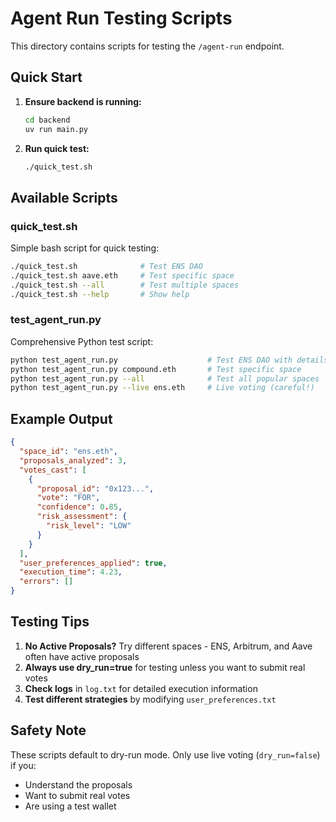 # Agent Run Testing Scripts

This directory contains scripts for testing the `/agent-run` endpoint.

## Quick Start

1. **Ensure backend is running:**
   ```bash
   cd backend
   uv run main.py
   ```

2. **Run quick test:**
   ```bash
   ./quick_test.sh
   ```

## Available Scripts

### quick_test.sh
Simple bash script for quick testing:
```bash
./quick_test.sh              # Test ENS DAO
./quick_test.sh aave.eth     # Test specific space
./quick_test.sh --all        # Test multiple spaces
./quick_test.sh --help       # Show help
```

### test_agent_run.py
Comprehensive Python test script:
```bash
python test_agent_run.py                    # Test ENS DAO with details
python test_agent_run.py compound.eth       # Test specific space
python test_agent_run.py --all              # Test all popular spaces
python test_agent_run.py --live ens.eth     # Live voting (careful!)
```

## Example Output

```json
{
  "space_id": "ens.eth",
  "proposals_analyzed": 3,
  "votes_cast": [
    {
      "proposal_id": "0x123...",
      "vote": "FOR",
      "confidence": 0.85,
      "risk_assessment": {
        "risk_level": "LOW"
      }
    }
  ],
  "user_preferences_applied": true,
  "execution_time": 4.23,
  "errors": []
}
```

## Testing Tips

1. **No Active Proposals?** Try different spaces - ENS, Arbitrum, and Aave often have active proposals
2. **Always use dry_run=true** for testing unless you want to submit real votes
3. **Check logs** in `log.txt` for detailed execution information
4. **Test different strategies** by modifying `user_preferences.txt`

## Safety Note

These scripts default to dry-run mode. Only use live voting (`dry_run=false`) if you:
- Understand the proposals
- Want to submit real votes
- Are using a test wallet

